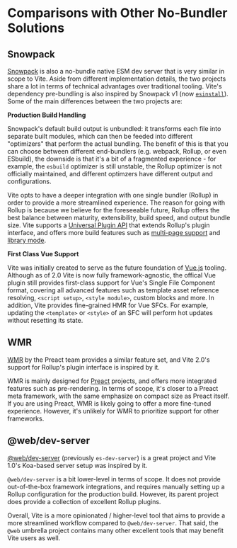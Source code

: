 # Comparisons with Other No-Bundler Solutions

## Snowpack

[Snowpack](https://www.snowpack.dev/) is also a no-bundle native ESM dev server that is very similar in scope to Vite. Aside from different implementation details, the two projects share a lot in terms of technical advantages over traditional tooling. Vite's dependency pre-bundling is also inspired by Snowpack v1 (now [`esinstall`](https://github.com/snowpackjs/snowpack/tree/main/esinstall)). Some of the main differences between the two projects are:

**Production Build Handling**

Snowpack's default build output is unbundled: it transforms each file into separate built modules, which can then be feeded into different "optimizers" that perform the actual bundling. The benefit of this is that you can choose between different end-bundlers (e.g. webpack, Rollup, or even ESbuild), the downside is that it's a bit of a fragmented experience - for example, the `esbuild` optimizer is still unstable, the Rollup optimizer is not officially maintained, and different optimzers have different output and configurations.

Vite opts to have a deeper integration with one single bundler (Rollup) in order to provide a more streamlined experience. The reason for going with Rollup is because we believe for the foreseeable future, Rollup offers the best balance between maturity, extensibility, build speed, and output bundle size. Vite supports a [Universal Plugin API](./api-plugin) that extends Rollup's plugin interface, and offers more build features such as [multi-page support](./build#multi-page-app) and [library mode](./build#library-mode).

**First Class Vue Support**

Vite was initially created to serve as the future foundation of [Vue.js](https://vuejs.org/) tooling. Although as of 2.0 Vite is now fully framework-agnostic, the offical Vue plugin still provides first-class support for Vue's Single File Component format, covering all advanced features such as template asset reference resolving, `<script setup>`, `<style module>`, custom blocks and more. In addition, Vite provides fine-grained HMR for Vue SFCs. For example, updating the `<template>` or `<style>` of an SFC will perform hot updates without resetting its state.

## WMR

[WMR](https://github.com/preactjs/wmr) by the Preact team provides a similar feature set, and Vite 2.0's support for Rollup's plugin interface is inspired by it.

WMR is mainly designed for [Preact](https://preactjs.com/) projects, and offers more integrated features such as pre-rendering. In terms of scope, it's closer to a Preact meta framework, with the same emphasize on compact size as Preact itself. If you are using Preact, WMR is likely going to offer a more fine-tuned experience. However, it's unlikely for WMR to prioritize support for other frameworks.

## @web/dev-server

[@web/dev-server](https://modern-web.dev/docs/dev-server/overview/) (previously `es-dev-server`) is a great project and Vite 1.0's Koa-based server setup was inspired by it.

`@web/dev-server` is a bit lower-level in terms of scope. It does not provide out-of-the-box framework integrations, and requires manually setting up a Rollup configuration for the production build. However, its parent project does provide a collection of excellent Rollup plugins.

Overall, Vite is a more opinionated / higher-level tool that aims to provide a more streamlined workflow compared to `@web/dev-server`. That said, the `@web` umbrella project contains many other excellent tools that may benefit Vite users as well.